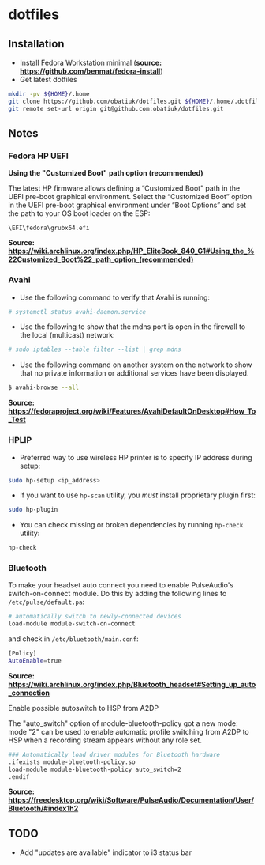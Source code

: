 # dotfiles

## Installation

* Install Fedora Workstation minimal (__source: https://github.com/benmat/fedora-install__)
* Get latest dotfiles

```bash
mkdir -pv ${HOME}/.home
git clone https://github.com/obatiuk/dotfiles.git ${HOME}/.home/.dotfiles.d
git remote set-url origin git@github.com:obatiuk/dotfiles.git
```

## Notes

### Fedora HP UEFI

**Using the "Customized Boot" path option (recommended)**

The latest HP firmware allows defining a “Customized Boot” path in the UEFI pre-boot graphical environment.
Select the “Customized Boot” option in the UEFI pre-boot graphical environment under “Boot Options” and set
the path to your OS boot loader on the ESP:

```
\EFI\fedora\grubx64.efi
```

__Source: https://wiki.archlinux.org/index.php/HP_EliteBook_840_G1#Using_the_%22Customized_Boot%22_path_option_(recommended)__

### Avahi

* Use the following command to verify that Avahi is running:

```bash
# systemctl status avahi-daemon.service
```

* Use the following to show that the mdns port is open in the firewall to the local (multicast) network:

```bash
# sudo iptables --table filter --list | grep mdns
```

* Use the following command on another system on the network to show that no private information or additional services have been displayed.

```bash
$ avahi-browse --all
```

__Source: https://fedoraproject.org/wiki/Features/AvahiDefaultOnDesktop#How_To_Test__

### HPLIP

* Preferred way to use wireless HP printer is to specify IP address during setup:

```bash
sudo hp-setup <ip_address>
```

* If you want to use `hp-scan` utility, you *must* install proprietary plugin first:

```bash
sudo hp-plugin
```

* You can check missing or broken dependencies by running `hp-check` utility:

```bash
hp-check
```

### Bluetooth

To make your headset auto connect you need to enable PulseAudio's switch-on-connect module. Do this by adding the following lines to `/etc/pulse/default.pa`:

```bash
# automatically switch to newly-connected devices
load-module module-switch-on-connect
```
and check in `/etc/bluetooth/main.conf`:

```bash
[Policy]
AutoEnable=true
```

__Source: https://wiki.archlinux.org/index.php/Bluetooth_headset#Setting_up_auto_connection__

Enable possible autoswitch to HSP from A2DP

The "auto_switch" option of module-bluetooth-policy got a new mode: mode "2" can be used to enable automatic profile switching from A2DP to HSP when a recording stream appears without any role set.

```bash
### Automatically load driver modules for Bluetooth hardware
.ifexists module-bluetooth-policy.so
load-module module-bluetooth-policy auto_switch=2
.endif
```

__Source: https://freedesktop.org/wiki/Software/PulseAudio/Documentation/User/Bluetooth/#index1h2__


## TODO

* Add "updates are available" indicator to i3 status bar
